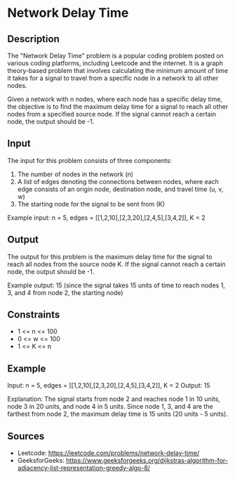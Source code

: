 # Network Delay Time

## Description
The "Network Delay Time" problem is a popular coding problem posted on various coding platforms, including Leetcode and the internet. It is a graph theory-based problem that involves calculating the minimum amount of time it takes for a signal to travel from a specific node in a network to all other nodes. 

Given a network with n nodes, where each node has a specific delay time, the objective is to find the maximum delay time for a signal to reach all other nodes from a specified source node. If the signal cannot reach a certain node, the output should be -1.

## Input
The input for this problem consists of three components: 

1. The number of nodes in the network (n)
2. A list of edges denoting the connections between nodes, where each edge consists of an origin node, destination node, and travel time (u, v, w)
3. The starting node for the signal to be sent from (K)

Example input: n = 5, edges = [[1,2,10],[2,3,20],[2,4,5],[3,4,2]], K = 2

## Output
The output for this problem is the maximum delay time for the signal to reach all nodes from the source node K. If the signal cannot reach a certain node, the output should be -1.

Example output: 15 (since the signal takes 15 units of time to reach nodes 1, 3, and 4 from node 2, the starting node)

## Constraints
- 1 <= n <= 100
- 0 <= w <= 100
- 1 <= K <= n

## Example
Input: n = 5, edges = [[1,2,10],[2,3,20],[2,4,5],[3,4,2]], K = 2
Output: 15

Explanation: The signal starts from node 2 and reaches node 1 in 10 units, node 3 in 20 units, and node 4 in 5 units. Since node 1, 3, and 4 are the farthest from node 2, the maximum delay time is 15 units (20 units - 5 units).

## Sources
- Leetcode: https://leetcode.com/problems/network-delay-time/
- GeeksforGeeks: https://www.geeksforgeeks.org/dijkstras-algorithm-for-adjacency-list-representation-greedy-algo-8/